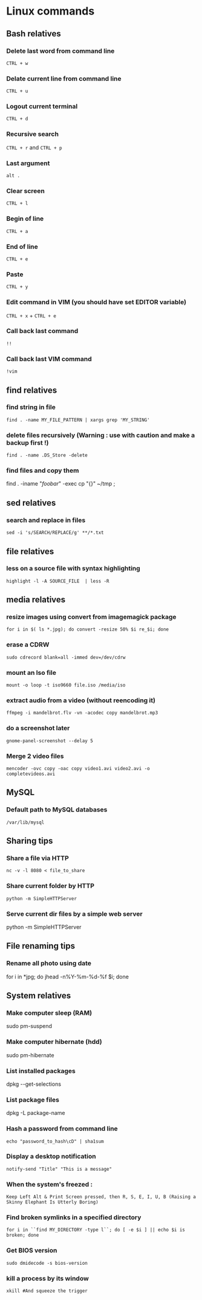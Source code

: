 Linux commands
==============

Bash relatives
--------------

### Delete last word from command line
`CTRL + w`

### Delate current line from command line
`CTRL + u`

### Logout current terminal
`CTRL + d`

### Recursive search
`CTRL + r`
and
`CTRL + p`

### Last argument
`alt .`

### Clear screen
`CTRL + l`

### Begin of line
`CTRL + a`

### End of line
`CTRL + e`

### Paste
`CTRL + y`

### Edit command in VIM (you should have set EDITOR variable)
`CTRL + x` + `CTRL + e`

### Call back last command 
`!!`

### Call back last VIM command 
`!vim`


find relatives
--------------

### find string in file
`find . -name MY_FILE_PATTERN | xargs grep 'MY_STRING'`  

### delete files recursively (Warning : use with caution and make a backup first !)
`find . -name .DS_Store -delete`

### find files and copy them 
find . -iname "*foobar*" -exec cp "{}" ~/tmp \;

sed relatives
--------------

### search and replace in files
`sed -i 's/SEARCH/REPLACE/g' **/*.txt`

file relatives
--------------

### less on a source file with syntax highlighting
`highlight -l -A SOURCE_FILE  | less -R`  

media relatives
---------------

### resize images using convert from imagemagick package
`for i in $( ls *.jpg); do convert -resize 50% $i re_$i; done` 

### erase a CDRW
`sudo cdrecord blank=all -immed dev=/dev/cdrw`  

### mount an Iso file
`mount -o loop -t iso9660 file.iso /media/iso`  

### extract audio from a video (without reencoding it)
`ffmpeg -i mandelbrot.flv -vn -acodec copy mandelbrot.mp3`  

### do a screenshot later
`gnome-panel-screenshot --delay 5`

### Merge 2 video files
`mencoder -ovc copy -oac copy video1.avi video2.avi -o completevideos.avi`

MySQL
-------------
### Default path to MySQL databases
`/var/lib/mysql`

Sharing tips
------------

### Share a file via HTTP
`nc -v -l 8080 < file_to_share`

### Share current folder by HTTP
`python -m SimpleHTTPServer`

### Serve current dir files by a simple web server
python -m SimpleHTTPServer

File renaming tips
------------

### Rename all photo using date
for i in *jpg; do jhead -n%Y-%m-%d-%f $i; done

System relatives
-----------------

### Make computer sleep (RAM)
sudo pm-suspend

### Make computer hibernate (hdd)
sudo pm-hibernate

### List installed packages
dpkg --get-selections

### List package files
dpkg -L package-name

### Hash a password from command line
`echo "password_to_hash\cD" | sha1sum`

### Display a desktop notification
`notify-send "Title" "This is a message"`  

### When the system's freezed :
`Keep Left Alt & Print Screen pressed, then R, S, E, I, U, B (Raising a Skinny Elephant Is Utterly Boring)`  

### Find broken symlinks in a specified directory
`for i in ``find MY_DIRECTORY -type l``; do [ -e $i ] || echo $i is broken; done`  

### Get BIOS version
`sudo dmidecode -s bios-version`  

### kill a process by its window
`xkill #And squeeze the trigger`
